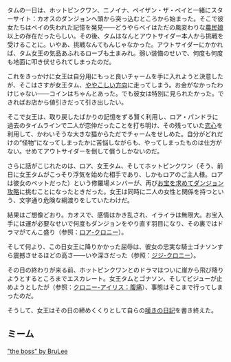 <!-- title: タム・ガンドル -->
<!-- status: 生存 -->

タムの一日は、ホットピンクワン、ニノイナ、ペイザン・ザ・ベイと一緒にスターサイト：カオスのダンジョンへ頭から突っ込むところから始まった。そこで彼女たちはベイの失われた記憶を発見――どうやらベイはただの風変わりな[農民娘](https://www.youtube.com/watch?v=PukMnVXnJMo&t=2307s)以上の存在だったらしい。その後、タムはなんとアウトサイダー本人から挑戦を受けることに。いやあ、挑戦なんてもんじゃなかった。アウトサイダーにかかれば、タム女王の気品あふれるローブも土まみれ。弱い装備のせいで、何度も何度も地面に叩き伏せられてしまったのだ。

これをきっかけに女王は自分用にもっと良いチャームを手に入れようと決意したが、そこはさすが女王タム、[ややこしい方向](https://youtu.be/PukMnVXnJMo?t=3165)に走ってしまう。お金がなかったわけじゃない――コインはちゃんとあった。でも彼女は特別に見られたかった。できればお店から値引きだって引き出したい。

そこで女王は、取り戻したばかりの記憶をずる賢く利用し、ロア・パンドラに過去のタイムラインで二人が恋仲だったことを打ち明け、その残っていた[恋心](https://www.youtube.com/watch?v=PukMnVXnJMo&t=3653s&pp=0gcJCTAAlc8ueATH)を利用して、かわいそうな大きな猫からただでチャームをせしめた。自分がどれだけの“怪物”になってしまったかに苦悩しながらも、やってしまったものは仕方がない。せめてアウトサイダーを倒して償うしかないのだ。

さらに話がこじれたのは、ロア、女王タム、そしてホットピンクワン（そう、前日に女王タムがこっそり浮気を始めた相手であり、しかもロアのご主人様。ロアは彼女のペットだった）という修羅場メンバーが、再び[お宝を求めてダンジョン攻略](https://youtu.be/PukMnVXnJMo?t=5771)に挑むことになったときだった。女王は同時に二人の女性と関係を持つという、文字通り危険な綱渡りをしていたわけだ。

結果はご想像どおり。カオスで、感情はかき乱され、イライラは無限大。お宝入手には運が必要なせいで何度もダンジョンをやり直す羽目になり、その裏ではドラマがてんこ盛り（参照：[ロア-クロニー](#edge:kronii-raora)）。

そして何より、この日女王に降りかかった屈辱は、彼女の忠実な騎士ゴナソンすら震撼させるほどの高さ――いや深さだった（参照：[ジジ-クロニー](#edge:kronii-gigi)）。

その日の終わりが来る前、ホットピンクワンとのドラマはついに崖から飛び降りようとするところまでエスカレート。女王タムとゴナソン、そしてビジューが止めようとしたが（参照：[クロニー-アイリス：腹痛](#edge:irys-kronii)）、事態はそこまで行ってしまったのだ。

そうして、女王はその日の締めくくりとして自らの[嘆きの日記](https://youtu.be/PukMnVXnJMo?t=16515)を書き終えた。

## ミーム

["the boss" by BruLee](https://x.com/BruLee_Arts/status/1920316933397754108)
